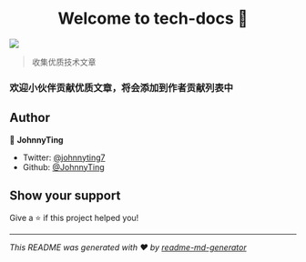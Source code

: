 <h1 align="center">Welcome to tech-docs 👋</h1>
<p>
  <img src="https://img.shields.io/badge/version-1.0.0-blue.svg?cacheSeconds=2592000" />
</p>

> 收集优质技术文章

### 欢迎小伙伴贡献优质文章，将会添加到作者贡献列表中

## Author

👤 **JohnnyTing**

* Twitter: [@johnnyting7](https://twitter.com/johnnyting7)
* Github: [@JohnnyTing](https://github.com/JohnnyTing)

## Show your support

Give a ⭐️ if this project helped you!

***
_This README was generated with ❤️ by [readme-md-generator](https://github.com/kefranabg/readme-md-generator)_